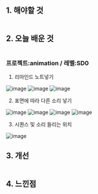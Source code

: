 ## 1. 해야할 것
```

```

## 2. 오늘 배운 것
```

```
### 프로젝트:animation / 레벨:SD0

1. 리마인드 노트넣기

![image](https://github.com/JM94Ent/TIL-WIL/assets/143363550/d8a0c713-e5ea-4f51-847e-805674fe4df9)
![image](https://github.com/JM94Ent/TIL-WIL/assets/143363550/30f48732-7f5c-4dbc-ba94-d5726810bcbb)
![image](https://github.com/JM94Ent/TIL-WIL/assets/143363550/5ca13657-8555-4a30-97c4-01a6d26d643c)

2. 표면에 따라 다른 소리 넣기

![image](https://github.com/JM94Ent/TIL-WIL/assets/143363550/6a1ccaff-284c-4578-b845-5cdd80b01120)
![image](https://github.com/JM94Ent/TIL-WIL/assets/143363550/95259c2d-8713-4eec-8adc-9645ec12daeb)
![image](https://github.com/JM94Ent/TIL-WIL/assets/143363550/fb106e3e-2b1f-4f83-9149-92ce63dced1b)
![image](https://github.com/JM94Ent/TIL-WIL/assets/143363550/4ed864b9-7d11-4e6b-9b69-78430092abd2)

3. 시퀀스 및 소리 들리는 위치

![image](https://github.com/JM94Ent/TIL-WIL/assets/143363550/ccea7de6-f8cb-4495-8516-934f07514186)



## 3. 개선
```

```

## 4. 느낀점
```

```
